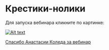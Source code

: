 # Крестики-нолики
Для запуска вебинара кликните по картинке:

[![Alt text](https://img.youtube.com/vi/PBh2EOE-XZs/0.jpg)](https://www.youtube.com/watch?v=PBh2EOE-XZs)

[Спасибо Анастасии Коледа за вебинар](https://www.youtube.com/channel/UCSBeL28cCqIyHFxmCTK1Ejw)

